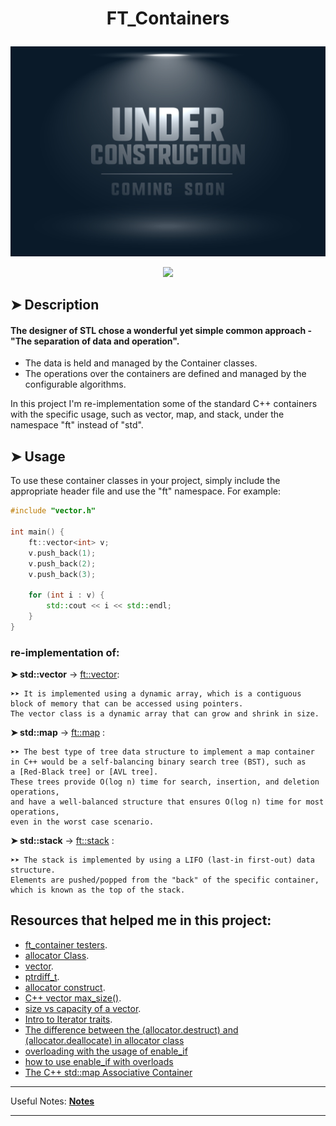 <h1> <p align="center"> FT_Containers </p> </h1>



<img src="UnderConstruction.jpg">

<p align="center">
  <img src="https://user-images.githubusercontent.com/83855149/214600672-3ff0531b-8237-419e-9dd2-b9ed87a3dffc.png" />
</p>

## ➤ Description

#### The designer of STL chose a wonderful yet simple common approach - "The separation of data and operation".
- The data is held and managed by the Container classes.
- The operations over the containers are defined and managed by the configurable algorithms.



In this project I'm re-implementation some of the standard C++ containers with the specific usage, such as vector, map, and stack, under the namespace "ft" instead of "std".

## ➤ Usage

To use these container classes in your project, simply include the appropriate header file and use the "ft" namespace. For example:

```c++
#include "vector.h"

int main() {
    ft::vector<int> v;
    v.push_back(1);
    v.push_back(2);
    v.push_back(3);

    for (int i : v) {
        std::cout << i << std::endl;
    }
}
```

### re-implementation of:

  **➤ std::vector** -> [ft::vector](./vector/vector.hpp):

    ➤➤ It is implemented using a dynamic array, which is a contiguous 
    block of memory that can be accessed using pointers.
    The vector class is a dynamic array that can grow and shrink in size.

  **➤ std::map** -> [ft::map](./map/map.hpp) : 

    ➤➤ The best type of tree data structure to implement a map container 
    in C++ would be a self-balancing binary search tree (BST), such as 
    a [Red-Black tree] or [AVL tree].
    These trees provide O(log n) time for search, insertion, and deletion operations, 
    and have a well-balanced structure that ensures O(log n) time for most operations, 
    even in the worst case scenario.

  **➤ std::stack** -> [ft::stack](./stack/stack.hpp) : 

    ➤➤ The stack is implemented by using a LIFO (last-in first-out) data structure. 
    Elements are pushed/popped from the "back" of the specific container, 
    which is known as the top of the stack.

Resources that helped me in this project:
-----------------------------------------

- [ft_container testers](https://morioh.com/p/06e8c5450e41).
- [allocator Class](https://learn.microsoft.com/en-us/cpp/standard-library/allocator-class?view=msvc-170).
- [vector](https://cplusplus.com/reference/vector/vector/).
- [ptrdiff_t](https://en.cppreference.com/w/cpp/types/ptrdiff_t).
- [allocator construct](https://cplusplus.com/reference/memory/allocator/construct/).
- [C++ vector max_size()](https://stackoverflow.com/questions/3813124/c-vector-max-size#:~:text=max_size()%20is%20the%20theoretical,or%202%5E29%20double%20values.).
- [size vs capacity of a vector](https://stackoverflow.com/questions/6296945/size-vs-capacity-of-a-vector).
- [Intro to Iterator traits](https://www.codeproject.com/Articles/36530/An-Introduction-to-Iterator-Traits).
- [The difference between the (allocator.destruct) and (allocator.deallocate) in allocator class](https://stackoverflow.com/questions/26667026/difference-between-destroy-destructor-deallocate-in-stdallocator)
- [overloading with the usage of enable_if](https://akrzemi1.wordpress.com/examples/overloading-enable_if/)
- [how to use enable_if with overloads](https://stackoverflow.com/questions/38908260/how-to-use-enable-if-with-overloads)
- [The C++ std::map Associative Container](https://www.youtube.com/watch?v=KqxquJlQNds)
-----------------------------------------
Useful Notes: **[Notes](./resources/Notes.txt)**

-----------------------------------------
